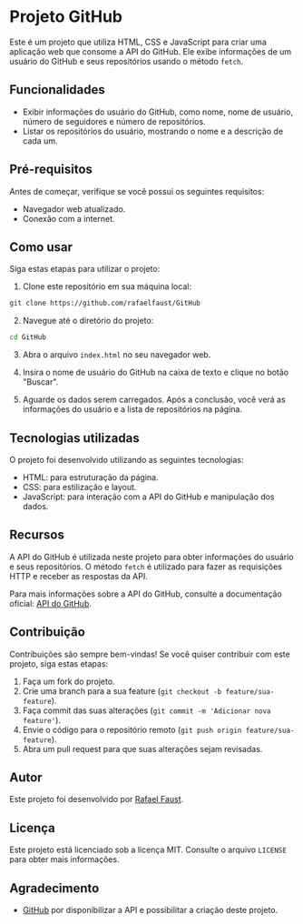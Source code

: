 # Projeto GitHub

Este é um projeto que utiliza HTML, CSS e JavaScript para criar uma aplicação web que consome a API do GitHub. Ele exibe informações de um usuário do GitHub e seus repositórios usando o método `fetch`.

## Funcionalidades

- Exibir informações do usuário do GitHub, como nome, nome de usuário, número de seguidores e número de repositórios.
- Listar os repositórios do usuário, mostrando o nome e a descrição de cada um.

## Pré-requisitos

Antes de começar, verifique se você possui os seguintes requisitos:

- Navegador web atualizado.
- Conexão com a internet.

## Como usar

Siga estas etapas para utilizar o projeto:

1. Clone este repositório em sua máquina local:

```bash
git clone https://github.com/rafaelfaust/GitHub
```

2. Navegue até o diretório do projeto:

```bash
cd GitHub
```

3. Abra o arquivo `index.html` no seu navegador web.

4. Insira o nome de usuário do GitHub na caixa de texto e clique no botão "Buscar".

5. Aguarde os dados serem carregados. Após a conclusão, você verá as informações do usuário e a lista de repositórios na página.

## Tecnologias utilizadas

O projeto foi desenvolvido utilizando as seguintes tecnologias:

- HTML: para estruturação da página.
- CSS: para estilização e layout.
- JavaScript: para interação com a API do GitHub e manipulação dos dados.

## Recursos

A API do GitHub é utilizada neste projeto para obter informações do usuário e seus repositórios. O método `fetch` é utilizado para fazer as requisições HTTP e receber as respostas da API.

Para mais informações sobre a API do GitHub, consulte a documentação oficial: [API do GitHub](https://docs.github.com/).

## Contribuição

Contribuições são sempre bem-vindas! Se você quiser contribuir com este projeto, siga estas etapas:

1. Faça um fork do projeto.
2. Crie uma branch para a sua feature (`git checkout -b feature/sua-feature`).
3. Faça commit das suas alterações (`git commit -m 'Adicionar nova feature'`).
4. Envie o código para o repositório remoto (`git push origin feature/sua-feature`).
5. Abra um pull request para que suas alterações sejam revisadas.

## Autor

Este projeto foi desenvolvido por [Rafael Faust](https://github.com/rafaelfaust).

## Licença

Este projeto está licenciado sob a licença MIT. Consulte o arquivo `LICENSE` para obter mais informações.

## Agradecimento

- [GitHub](https://github.com) por disponibilizar a API e possibilitar a criação deste projeto.
